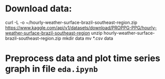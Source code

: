 # Download data:
curl -L -o ~/hourly-weather-surface-brazil-southeast-region.zip https://www.kaggle.com/api/v1/datasets/download/PROPPG-PPG/hourly-weather-surface-brazil-southeast-region
unzip hourly-weather-surface-brazil-southeast-region.zip
mkdir data
mv *.csv data
# Preprocess data and plot time series graph in file `eda.ipynb`
